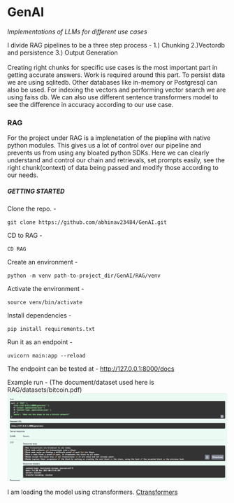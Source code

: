 # GenAI
*Implementations of LLMs for different use cases*

I divide RAG pipelines to be a three step process - 1.) Chunking 2.)Vectordb and persistence 3.) Output Generation  \
\
Creating right chunks for specific use cases is the most important part in getting accurate answers. Work is required around this part. To persist data we are using sqlitedb. Other databases like in-memory or Postgresql can also be used. For indexing the vectors and performing vector search we are using faiss db. We can also use different sentence transformers model to see the difference in accuracy according to our use case.

### RAG
For the project under RAG is a implenetation of the piepline with native python modules. This gives us a lot of control over our pipeline and prevents us from using any bloated python SDKs. Here we can clearly understand and control our chain and retrievals, set prompts easily, see the right chunk(context) of data being passed and modify those according to our needs.

##### GETTING STARTED

  Clone the repo. -
  ```
git clone https://github.com/abhinav23484/GenAI.git 
```
CD to RAG -
```
CD RAG
``` 
  Create an environment -
```
python -m venv path-to-project_dir/GenAI/RAG/venv 
```
Activate the environment -
```
source venv/bin/activate 
```
Install dependencies -
```
pip install requirements.txt 
```
Run it as an endpoint -
```
uvicorn main:app --reload 
```
The endpoint can be tested at - http://127.0.0.1:8000/docs 

Example run - (The document/dataset used here is RAG/datasets/bitcoin.pdf)
![Screenshot](RAG/images/example-run-fastAPi-swaggerDoc.jpg)

I am loading the model using ctransformers. [Ctransformers](https://github.com/marella/ctransformers)
